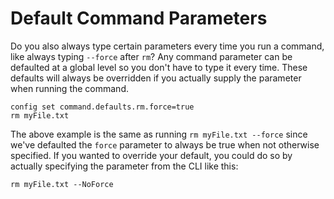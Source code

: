 # Default Command Parameters

Do you also always type certain parameters every time you run a command, like always typing `--force` after `rm`?  Any command parameter can be defaulted at a global level so you don't have to type it every time.  These defaults will always be overridden if you actually supply the parameter when running the command.

```
config set command.defaults.rm.force=true
rm myFile.txt
```

The above example is the same as running `rm myFile.txt --force` since we've defaulted the `force` parameter to always be true when not otherwise specified.  If you wanted to override your default, you could do so by actually specifying the parameter from the CLI like this:

```
rm myFile.txt --NoForce
```

